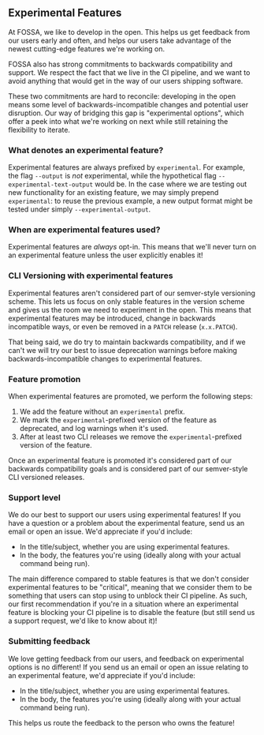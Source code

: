 ## Experimental Features

At FOSSA, we like to develop in the open. 
This helps us get feedback from our users early and often, and helps our users take advantage of the newest cutting-edge features we're working on.

FOSSA also has strong commitments to backwards compatibility and support.
We respect the fact that we live in the CI pipeline, and we want to avoid anything that would get in the way of our users shipping software.

These two commitments are hard to reconcile: developing in the open means some level of backwards-incompatible changes and potential user disruption.
Our way of bridging this gap is "experimental options", which offer a peek into what we're working on next while still retaining the flexibility to iterate.

### What denotes an experimental feature?

Experimental features are always prefixed by `experimental`. For example, the flag `--output` is _not_ experimental, while the hypothetical flag `--experimental-text-output` would be.
In the case where we are testing out new functionality for an existing feature, we may simply prepend `experimental`: to reuse the previous example, a new output format might be tested under simply `--experimental-output`.

### When are experimental features used?

Experimental features are _always_ opt-in. This means that we'll never turn on an experimental feature unless the user explicitly enables it!

### CLI Versioning with experimental features

Experimental features aren't considered part of our semver-style versioning scheme. This lets us focus on only stable features in the version scheme and gives us the room we need to experiment in the open.
This means that experimental features may be introduced, change in backwards incompatible ways, or even be removed in a `PATCH` release (`x.x.PATCH`).

That being said, we do try to maintain backwards compatibility, and if we can't we will try our best to issue deprecation warnings before making backwards-incompatible changes to experimental features.

### Feature promotion

When experimental features are promoted, we perform the following steps:

1. We add the feature without an `experimental` prefix.
2. We mark the `experimental`-prefixed version of the feature as deprecated, and log warnings when it's used.
3. After at least two CLI releases we remove the `experimental`-prefixed version of the feature.

Once an experimental feature is promoted it's considered part of our backwards compatibility goals and is considered part of our semver-style CLI versioned releases.

### Support level

We do our best to support our users using experimental features! If you have a question or a problem about the experimental feature, send us an email or open an issue. 
We'd appreciate if you'd include:

- In the title/subject, whether you are using experimental features.
- In the body, the features you're using (ideally along with your actual command being run).

The main difference compared to stable features is that we don't consider experimental features to be "critical", meaning that we consider them to be something that users can stop using to unblock their CI pipeline.
As such, our first recommendation if you're in a situation where an experimental feature is blocking your CI pipeline is to disable the feature (but still send us a support request, we'd like to know about it)!

### Submitting feedback

We love getting feedback from our users, and feedback on experimental options is no different!
If you send us an email or open an issue relating to an experimental feature, we'd appreciate if you'd include:

- In the title/subject, whether you are using experimental features.
- In the body, the features you're using (ideally along with your actual command being run).

This helps us route the feedback to the person who owns the feature!
